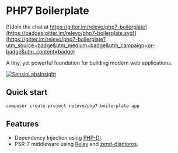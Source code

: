# PHP7 Boilerplate

[![Join the chat at https://gitter.im/relevo/php7-boilerplate](https://badges.gitter.im/relevo/php7-boilerplate.svg)](https://gitter.im/relevo/php7-boilerplate?utm_source=badge&utm_medium=badge&utm_campaign=pr-badge&utm_content=badge)

A tiny, yet powerful foundation for building modern web applications.

[![SensioLabsInsight](https://insight.sensiolabs.com/projects/35d0d0f3-0f25-48bf-911c-655083f79cec/big.png)](https://insight.sensiolabs.com/projects/35d0d0f3-0f25-48bf-911c-655083f79cec)

## Quick start

```bash
composer create-project relevo/php7-boilerplate app
```

## Features

* Dependency Injection using [PHP-DI](https://github.com/PHP-DI/PHP-DI).
* PSR-7 middleware using [Relay](https://github.com/relayphp/Relay.Relay) and [zend-diactoros](https://github.com/zendframework/zend-diactoros).
